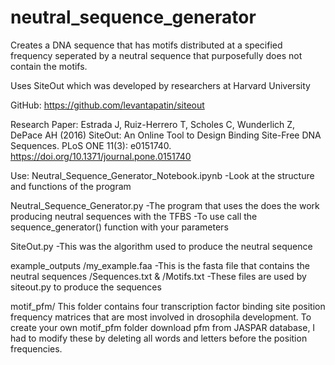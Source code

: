 # neutral_sequence_generator
Creates a DNA sequence that has motifs distributed at a specified frequency seperated by a neutral sequence that purposefully does not contain the motifs.

Uses SiteOut which was developed by researchers at Harvard University

GitHub:
https://github.com/levantapatin/siteout

Research Paper:
Estrada J, Ruiz-Herrero T, Scholes C, Wunderlich Z, DePace AH (2016)
SiteOut: An Online Tool to Design Binding Site-Free DNA Sequences.
PLoS ONE 11(3): e0151740. https://doi.org/10.1371/journal.pone.0151740


Use:
Neutral_Sequence_Generator_Notebook.ipynb
  -Look at the structure and functions of the program
  
Neutral_Sequence_Generator.py
  -The program that uses the does the work producing neutral sequences with the TFBS
  -To use call the sequence_generator() function with your parameters
  
SiteOut.py
  -This was the algorithm used to produce the neutral sequence
  
example_outputs
  /my_example.faa
    -This is the fasta file that contains the neutral sequences
  /Sequences.txt & /Motifs.txt
    -These files are used by siteout.py to produce the sequences
    
motif_pfm/
  This folder contains four transcription factor binding site position frequency matrices
  that are most involved in drosophila development.
  To create your own motif_pfm folder download pfm from JASPAR database,
  I had to modify these by deleting all words and letters before the position frequencies.
